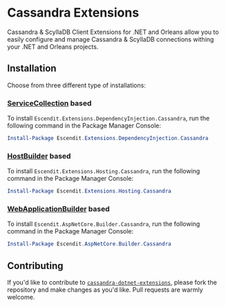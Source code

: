 # Cassandra Extensions

Cassandra &amp; ScyllaDB Client Extensions for .NET and Orleans allow you to easily configure
and manage Cassandra &amp; ScyllaDB connections withing your .NET and Orleans projects.

## Installation

Choose from three different type of installations:

### [ServiceCollection][service-collection] based

To install `Escendit.Extensions.DependencyInjection.Cassandra`, run the following command in the Package Manager Console:

```powershell
Install-Package Escendit.Extensions.DependencyInjection.Cassandra
```

### [HostBuilder][host-builder] based

To install `Escendit.Extensions.Hosting.Cassandra`, run the following command in the Package Manager Console:

```powershell
Install-Package Escendit.Extensions.Hosting.Cassandra
```

### [WebApplicationBuilder][web-application-builder] based

To install `Escendit.AspNetCore.Builder.Cassandra`, run the following command in the Package Manager Console:

```powershell
Install-Package Escendit.AspNetCore.Builder.Cassandra
```

## Contributing

If you'd like to contribute to [`cassandra-dotnet-extensions`][self],
please fork the repository and make changes as you'd like.
Pull requests are warmly welcome.

[self]: https://github.com/escendit/cassandra-dotnet-extensions
[service-collection]: src/DependencyInjection/Cassandra
[host-builder]: src/Hosting/Cassandra
[web-application-builder]: src/AspNetCore/Cassandra
